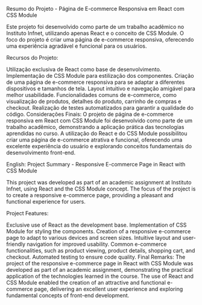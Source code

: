 Resumo do Projeto - Página de E-commerce Responsiva em React com CSS Module

Este projeto foi desenvolvido como parte de um trabalho acadêmico no Instituto Infnet, utilizando apenas React e o conceito de CSS Module. O foco do projeto é criar uma página de e-commerce responsiva, oferecendo uma experiência agradável e funcional para os usuários.

Recursos do Projeto:

Utilização exclusiva de React como base de desenvolvimento.
Implementação de CSS Module para estilização dos componentes.
Criação de uma página de e-commerce responsiva para se adaptar a diferentes dispositivos e tamanhos de tela.
Layout intuitivo e navegação amigável para melhor usabilidade.
Funcionalidades comuns de e-commerce, como visualização de produtos, detalhes do produto, carrinho de compras e checkout.
Realização de testes automatizados para garantir a qualidade do código.
Considerações Finais:
O projeto de página de e-commerce responsiva em React com CSS Module foi desenvolvido como parte de um trabalho acadêmico, demonstrando a aplicação prática das tecnologias aprendidas no curso. A utilização do React e do CSS Module possibilitou criar uma página de e-commerce atrativa e funcional, oferecendo uma excelente experiência do usuário e explorando conceitos fundamentais do desenvolvimento front-end.

English:
Project Summary - Responsive E-commerce Page in React with CSS Module

This project was developed as part of an academic assignment at Instituto Infnet, using React and the CSS Module concept. The focus of the project is to create a responsive e-commerce page, providing a pleasant and functional experience for users.

Project Features:

Exclusive use of React as the development base.
Implementation of CSS Module for styling the components.
Creation of a responsive e-commerce page to adapt to various devices and screen sizes.
Intuitive layout and user-friendly navigation for improved usability.
Common e-commerce functionalities, such as product viewing, product details, shopping cart, and checkout.
Automated testing to ensure code quality.
Final Remarks:
The project of the responsive e-commerce page in React with CSS Module was developed as part of an academic assignment, demonstrating the practical application of the technologies learned in the course. The use of React and CSS Module enabled the creation of an attractive and functional e-commerce page, delivering an excellent user experience and exploring fundamental concepts of front-end development.
